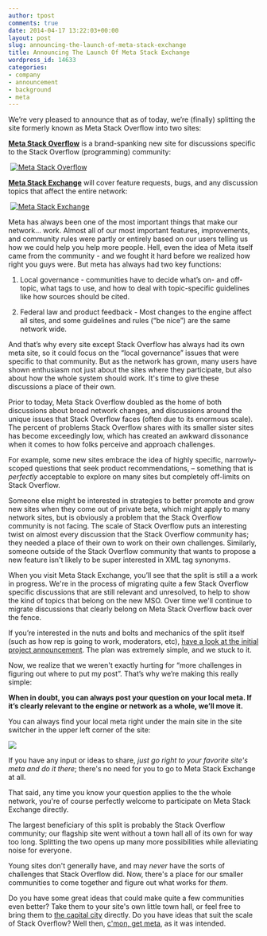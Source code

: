 ```yaml
---
author: tpost
comments: true
date: 2014-04-17 13:22:03+00:00
layout: post
slug: announcing-the-launch-of-meta-stack-exchange
title: Announcing The Launch Of Meta Stack Exchange
wordpress_id: 14633
categories:
- company
- announcement
- background
- meta
---
```


We’re very pleased to announce that as of today, we’re (finally) splitting the site formerly known as Meta Stack Overflow into two sites:

**[Meta Stack Overflow](http://meta.stackoverflow.com)** is a brand-spanking new site for discussions specific to the Stack Overflow (programming) community:


 [![Meta Stack Overflow](/blog/images/wordpress/Meta-Stack-Overflow.png)](/blog/images/wordpress/Meta-Stack-Overflow.png)


**[Meta Stack Exchange](http://meta.stackexchange.com)** will cover feature requests, bugs, and any discussion topics that affect the entire network:


 [![Meta Stack Exchange](/blog/images/wordpress/Meta-Stack-Exchange.png)](/blog/images/wordpress/Meta-Stack-Exchange.png)


Meta has always been one of the most important things that make our network… work. Almost all of our most important features, improvements, and community rules were partly or entirely based on our users telling us how we could help you help more people. Hell, even the idea of Meta itself came from the community - and we fought it hard before we realized how right you guys were. But meta has always had two key functions:



	
  1. Local governance - communities have to decide what’s on- and off- topic, what tags to use, and how to deal with topic-specific guidelines like how sources should be cited.

	
  2. Federal law and product feedback - Most changes to the engine affect all sites, and some guidelines and rules (“be nice”) are the same network wide.


And that’s why every site except Stack Overflow has always had its own meta site, so it could focus on the “local governance” issues that were specific to that community. But as the network has grown, many users have shown enthusiasm not just about the sites where they participate, but also about how the whole system should work. It's time to give these discussions a place of their own.

Prior to today, Meta Stack Overflow doubled as the home of both discussions about broad network changes, and discussions around the unique issues that Stack Overflow faces (often due to its enormous scale). The percent of problems Stack Overflow shares with its smaller sister sites has become exceedingly low, which has created an awkward dissonance when it comes to how folks perceive and approach challenges.

For example, some new sites embrace the idea of highly specific, narrowly-scoped questions that seek product recommendations, – something that is _perfectly_ acceptable to explore on many sites but completely off-limits on Stack Overflow.

Someone else might be interested in strategies to better promote and grow new sites when they come out of private beta, which might apply to many network sites, but is obviously a problem that the Stack Overflow community is not facing. The scale of Stack Overflow puts an interesting twist on almost every discussion that the Stack Overflow community has; they needed a place of their own to work on their own challenges. Similarly, someone outside of the Stack Overflow community that wants to propose a new feature isn't likely to be super interested in XML tag synonyms.

When you visit Meta Stack Exchange, you’ll see that the split is still a a work in progress. We're in the process of migrating quite a few Stack Overflow specific discussions that are still relevant and unresolved, to help to show the kind of topics that belong on the new MSO. Over time we'll continue to migrate discussions that clearly belong on Meta Stack Overflow back over the fence.

If you’re interested in the nuts and bolts and mechanics of the split itself (such as how rep is going to work, moderators, etc), [have a look at the initial project announcement](http://meta.stackexchange.com/questions/212631/stack-overflow-is-getting-a-place-of-its-own). The plan was extremely simple, and we stuck to it.

Now, we realize that we weren't exactly hurting for “more challenges in figuring out where to put my post”. That’s why we’re making this really simple:

**When in doubt, you can always post your question on your local meta. If it’s clearly relevant to the engine or network as a whole, we’ll move it.**

You can always find your local meta right under the main site in the site switcher in the upper left corner of the site:

![](http://i.stack.imgur.com/urV64.png)

If you have any input or ideas to share, _just go right to your favorite site's meta and do it there_; there's no need for you to go to Meta Stack Exchange at all.

That said, any time you know your question applies to the the whole network, you're of course perfectly welcome to participate on Meta Stack Exchange directly.

The largest beneficiary of this split is probably the Stack Overflow community; our flagship site went without a town hall all of its own for way too long. Splitting the two opens up many more possibilities while alleviating noise for everyone.

Young sites don't generally have, and may _never_ have the sorts of challenges that Stack Overflow did. Now, there's a place for our smaller communities to come together and figure out what works for _them_.

Do you have some great ideas that could make quite a few communities even better? Take them to your site's own little town hall, or feel free to bring them to [the capital city](http://meta.stackexchange.com) directly. Do you have ideas that suit the scale of Stack Overflow? Well then, [c'mon, get meta](http://blog.stackoverflow.com/2009/06/cmon-get-meta/), as it was intended.
